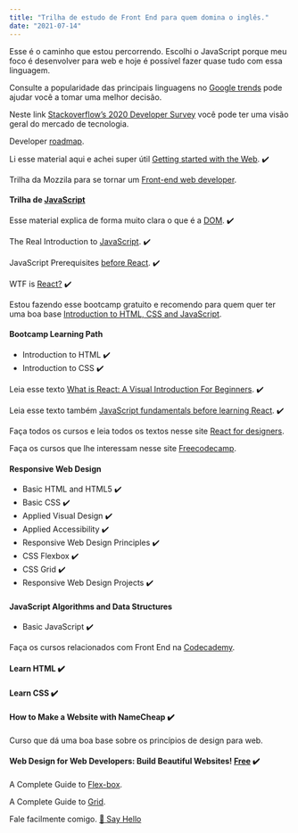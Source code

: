 ```yaml
---
title: "Trilha de estudo de Front End para quem domina o inglês."
date: "2021-07-14"
---
```


Esse é o caminho que estou percorrendo. Escolhi o JavaScript porque meu foco é desenvolver para web e hoje é possível fazer quase tudo com essa linguagem.

Consulte a popularidade das principais linguagens no [Google trends](https://trends.google.com.br/trends/explore?q=%2Fm%2F02p97,%2Fm%2F07sbkfb,%2Fm%2F05z1_,Ruby,%2Fm%2F060kv&hl=pt-BR&tz=180) pode ajudar você a tomar uma melhor decisão.

Neste link [Stackoverflow’s 2020 Developer Survey](https://insights.stackoverflow.com/survey/2020#technology-most-loved-dreaded-and-wanted-languages-loved) você pode ter uma visão geral do mercado de tecnologia.

Developer [roadmap](https://roadmap.sh/frontend).

Li esse material aqui e achei super útil [Getting started with the Web](https://developer.mozilla.org/en-US/docs/Learn/Getting_started_with_the_web). ✔️

Trilha da Mozzila para se tornar um [Front-end web developer](https://developer.mozilla.org/en-US/docs/Learn/Front-end_web_developer). 

#### Trilha de [JavaScript](https://egghead.io/learn/javascript)

Esse material explica de forma muito clara o que é a [DOM](https://egghead.io/learn/javascript/the-dom). ✔️

The Real Introduction to [JavaScript](https://egghead.io/learn/javascript/javascript-introduction). ✔️

JavaScript Prerequisites [before React](https://egghead.io/learn/react/beginners/js-before-react). ✔️

WTF is [React?](https://egghead.io/learn/react/beginners/wtf-is-react) ✔️

Estou fazendo esse bootcamp gratuito e recomendo para quem quer ter uma boa base [Introduction to HTML, CSS and JavaScript](https://frontendmasters.com/bootcamp).

#### Bootcamp Learning Path

- Introduction to HTML ✔️
- Introduction to CSS ✔️

Leia esse texto [What is React: A Visual Introduction For Beginners](https://learnreact.design/posts/what-is-react). ✔️

Leia esse texto também [JavaScript fundamentals before learning React](https://www.robinwieruch.de/javascript-fundamentals-react-requirements#entering-react-after-learning-javascript). ✔️

Faça todos os cursos e leia todos os textos nesse site [React for designers](https://reactfordesigners.com).

Faça os cursos que lhe interessam nesse site [Freecodecamp](https://freecodecamp.com).

#### Responsive Web Design

- Basic HTML and HTML5 ✔️
- Basic CSS ✔️
- Applied Visual Design ✔️
- Applied Accessibility ✔️
- Responsive Web Design Principles ✔️
- CSS Flexbox ✔️
- CSS Grid ✔️
- Responsive Web Design Projects ✔️

#### JavaScript Algorithms and Data Structures

- Basic JavaScript ✔️

Faça os cursos relacionados com Front End na [Codecademy](https://codecademy.com).

#### Learn HTML ✔️

#### Learn CSS ✔️

#### How to Make a Website with NameCheap ✔️

Curso que dá uma boa base sobre os princípios de design para web. 

#### Web Design for Web Developers: Build Beautiful Websites! [Free](https://www.udemy.com/course/web-design-secrets) ✔️

 A Complete Guide to [Flex-box](https://css-tricks.com/snippets/css/a-guide-to-flexbox).

 A Complete Guide to [Grid](https://css-tricks.com/snippets/css/complete-guide-grid).


Fale facilmente comigo. [👋 Say Hello](https://api.whatsapp.com/send/?phone=5548998114079")




